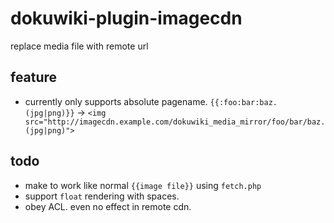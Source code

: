 # dokuwiki-plugin-imagecdn
replace media file with remote url

## feature

* currently only supports absolute pagename. `{{:foo:bar:baz.(jpg|png)}}` -> `<img src="http://imagecdn.example.com/dokuwiki_media_mirror/foo/bar/baz.(jpg|png)">`

## todo
* make to work like normal `{{image file}}` using `fetch.php`
* support `float` rendering with spaces.
* obey ACL. even no effect in remote cdn.
